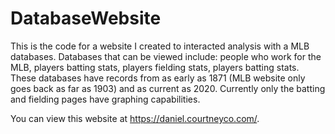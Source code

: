 # DatabaseWebsite
This is the code for a website I created to interacted analysis with a MLB databases. Databases that can be viewed include: people who work for the MLB, players batting stats, players fielding stats, players batting stats. These databases have records from as early as 1871 (MLB website only goes back as far as 1903) and as current as 2020. Currently only the batting and fielding pages have graphing capabilities.

You can view this website at https://daniel.courtneyco.com/.


